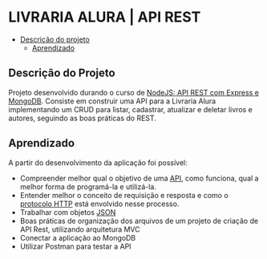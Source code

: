 # LIVRARIA ALURA | API REST

- [Descrição do projeto](#descrição-do-projeto)
  - [Aprendizado](#aprendizado)

## Descrição do Projeto
Projeto desenvolvido durando o curso de [NodeJS: API REST com Express e MongoDB](https://www.alura.com.br/curso-online-nodejs-api-rest-express-mongodb).
Consiste em construir uma API para a Livraria Alura implementando um CRUD para listar, cadastrar, atualizar e deletar livros e autores, seguindo as boas práticas do REST.

## Aprendizado
A partir do desenvolvimento da aplicação foi possível:
* Compreender melhor qual o objetivo de uma [API](https://developer.mozilla.org/pt-BR/docs/Glossary/API), como funciona, qual a melhor forma de programá-la e utilizá-la. 
* Entender melhor o conceito de requisição e resposta e como o [protocolo HTTP](https://developer.mozilla.org/pt-BR/docs/Glossary/HTTP) está envolvido nesse processo.
* Trabalhar com objetos [JSON](https://developer.mozilla.org/pt-BR/docs/Glossary/JSON)
* Boas práticas de organização dos arquivos de um projeto de criação de API Rest, utilizando arquitetura MVC
* Conectar a aplicação ao MongoDB 
* Utilizar Postman para testar a API 

